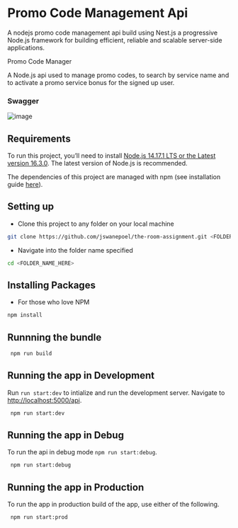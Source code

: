 # Promo Code Management Api

A nodejs promo code management api build using Nest.js a progressive Node.js framework for building efficient, reliable and scalable server-side applications.

Promo Code Manager

A Node.js api used to manage promo codes, to search by service name and to activate a promo service bonus for the signed up user.

### Swagger
![image](https://user-images.githubusercontent.com/7260965/122624182-4cb15680-d09f-11eb-9aa8-37df67663832.png)


## Requirements

To run this project, you’ll need to install [Node.js 14.17.1 LTS or the Latest version 16.3.0](https://nodejs.org/en/). The latest version of Node.js is recommended.

The dependencies of this project are managed with npm (see installation guide [here](https://docs.npmjs.com/getting-started)).

## Setting up

- Clone this project to any folder on your local machine

```bash
git clone https://github.com/jswanepoel/the-room-assignment.git <FOLDER_NAME_HERE>
```

- Navigate into the folder name specified

```bash
cd <FOLDER_NAME_HERE>
```

## Installing Packages

- For those who love NPM

```bash
npm install
```

## Runnning the bundle

```bash
 npm run build
```

## Running the app in Development

Run `run start:dev` to intialize and run the development server. Navigate to [http://localhost:5000/api](http://localhost:5000/api).

```bash
 npm run start:dev
```

## Running the app in Debug

To run the api in debug mode `npm run start:debug`.

```bash
 npm run start:debug
```

## Running the app in Production

To run the app in production build of the app, use either of the following.

```bash
 npm run start:prod
```
